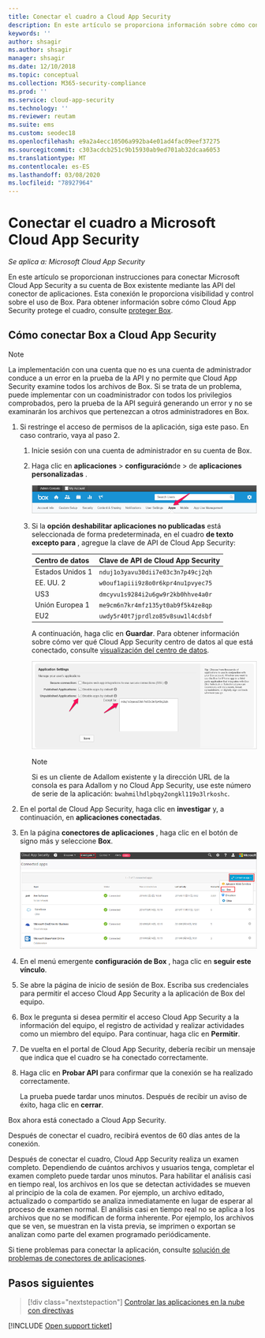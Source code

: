 ```yaml
---
title: Conectar el cuadro a Cloud App Security
description: En este artículo se proporciona información sobre cómo conectar la aplicación de Box a Cloud App Security mediante el conector de API para la visibilidad y el control del uso.
keywords: ''
author: shsagir
ms.author: shsagir
manager: shsagir
ms.date: 12/10/2018
ms.topic: conceptual
ms.collection: M365-security-compliance
ms.prod: ''
ms.service: cloud-app-security
ms.technology: ''
ms.reviewer: reutam
ms.suite: ems
ms.custom: seodec18
ms.openlocfilehash: e9a2a4ecc10506a992ba4e01ad4fac09eef37275
ms.sourcegitcommit: c303acdcb251c9b15930ab9ed701ab32dcaa6053
ms.translationtype: MT
ms.contentlocale: es-ES
ms.lasthandoff: 03/08/2020
ms.locfileid: "78927964"
---
```

# <a name="connect-box-to-microsoft-cloud-app-security"></a>Conectar el cuadro a Microsoft Cloud App Security

*Se aplica a: Microsoft Cloud App Security*

En este artículo se proporcionan instrucciones para conectar Microsoft Cloud App Security a su cuenta de Box existente mediante las API del conector de aplicaciones. Esta conexión le proporciona visibilidad y control sobre el uso de Box. Para obtener información sobre cómo Cloud App Security protege el cuadro, consulte [proteger Box](protect-box.md).

## <a name="how-to-connect-box-to-cloud-app-security"></a>Cómo conectar Box a Cloud App Security

> [!NOTE]
> La implementación con una cuenta que no es una cuenta de administrador conduce a un error en la prueba de la API y no permite que Cloud App Security examine todos los archivos de Box. Si se trata de un problema, puede implementar con un coadministrador con todos los privilegios comprobados, pero la prueba de la API seguirá generando un error y no se examinarán los archivos que pertenezcan a otros administradores en Box.

1. Si restringe el acceso de permisos de la aplicación, siga este paso. En caso contrario, vaya al paso 2.

    1. Inicie sesión con una cuenta de administrador en su cuenta de Box.
    1. Haga clic en **aplicaciones** > **configuración**de > de **aplicaciones personalizadas** .

         ![aplicaciones de Box](media/box-apps.png "aplicaciones de Box")

    1. Si la **opción deshabilitar aplicaciones no publicadas** está seleccionada de forma predeterminada, en el cuadro **de texto excepto para** , agregue la clave de API de Cloud App Security:

         |Centro de datos|Clave de API de Cloud App Security|
         |----|----|
         |Estados Unidos 1|`nduj1o3yavu30dii7e03c3n7p49cj2qh`|
         |EE. UU. 2|`w0ouf1apiii9z8o0r6kpr4nu1pvyec75`|
         |US3|`dmcyvu1s9284i2u6gw9r2kb0hhve4a0r`|
         |Unión Europea 1|`me9cm6n7kr4mfz135yt0ab9f5k4ze8qp`|
         |EU2|`uwdy5r40t7jprdlzo85v8suw1l4cdsbf`|

        A continuación, haga clic en **Guardar**. Para obtener información sobre cómo ver qué Cloud App Security centro de datos al que está conectado, consulte [visualización del centro de datos](network-requirements.md#view-your-data-center).

        ![configuración de Box excepto](media/box-settings-except-for.png)

        > [!NOTE]
        > Si es un cliente de Adallom existente y la dirección URL de la consola es para Adallom y no Cloud App Security, use este número de serie de la aplicación: `bwahmilhdlpbqy2ongkl119o3lrkoshc`.

2. En el portal de Cloud App Security, haga clic en **investigar** y, a continuación, en **aplicaciones conectadas**.

3. En la página **conectores de aplicaciones** , haga clic en el botón de signo más y seleccione **Box**.

    ![cuadro conectar](media/connect-box.png "cuadro conectar")

4. En el menú emergente **configuración de Box** , haga clic en **seguir este vínculo**.

5. Se abre la página de inicio de sesión de Box. Escriba sus credenciales para permitir el acceso Cloud App Security a la aplicación de Box del equipo.

6. Box le pregunta si desea permitir el acceso Cloud App Security a la información del equipo, el registro de actividad y realizar actividades como un miembro del equipo. Para continuar, haga clic en **Permitir**.

7. De vuelta en el portal de Cloud App Security, debería recibir un mensaje que indica que el cuadro se ha conectado correctamente.

8. Haga clic en **Probar API** para confirmar que la conexión se ha realizado correctamente.

    La prueba puede tardar unos minutos. Después de recibir un aviso de éxito, haga clic en **cerrar**.

Box ahora está conectado a Cloud App Security.

Después de conectar el cuadro, recibirá eventos de 60 días antes de la conexión.

Después de conectar el cuadro, Cloud App Security realiza un examen completo. Dependiendo de cuántos archivos y usuarios tenga, completar el examen completo puede tardar unos minutos. Para habilitar el análisis casi en tiempo real, los archivos en los que se detectan actividades se mueven al principio de la cola de examen. Por ejemplo, un archivo editado, actualizado o compartido se analiza inmediatamente en lugar de esperar al proceso de examen normal. El análisis casi en tiempo real no se aplica a los archivos que no se modifican de forma inherente. Por ejemplo, los archivos que se ven, se muestran en la vista previa, se imprimen o exportan se analizan como parte del examen programado periódicamente.

Si tiene problemas para conectar la aplicación, consulte [solución de problemas de conectores de aplicaciones](troubleshooting-api-connectors-using-error-messages.md).

## <a name="next-steps"></a>Pasos siguientes

> [!div class="nextstepaction"]
> [Controlar las aplicaciones en la nube con directivas](control-cloud-apps-with-policies.md)

[!INCLUDE [Open support ticket](includes/support.md)]
